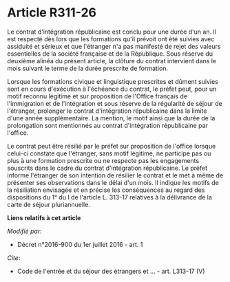 # Article R311-26

Le contrat d'intégration républicaine est conclu pour une durée d'un an. Il est respecté dès lors que les formations qu'il
prévoit ont été suivies avec assiduité et sérieux et que l'étranger n'a pas manifesté de rejet des valeurs essentielles de la
société française et de la République. Sous réserve du deuxième alinéa du présent article, la clôture du contrat intervient
dans le mois suivant le terme de la durée prescrite de formation. 

Lorsque les formations civique et linguistique prescrites et dûment suivies sont en cours d'exécution à l'échéance du
contrat, le préfet peut, pour un motif reconnu légitime et sur proposition de l'Office français de l'immigration et de
l'intégration et sous réserve de la régularité de séjour de l'étranger, prolonger le contrat d'intégration républicaine dans
la limite d'une année supplémentaire. La mention, le motif ainsi que la durée de la prolongation sont mentionnés au contrat
d'intégration républicaine par l'office. 

Le contrat peut être résilié par le préfet sur proposition de l'office lorsque celui-ci constate que l'étranger, sans motif
légitime, ne participe pas ou plus à une formation prescrite ou ne respecte pas les engagements souscrits dans le cadre du
contrat d'intégration républicaine. Le préfet informe l'étranger de son intention de résilier le contrat et le met à même de
présenter ses observations dans le délai d'un mois. Il indique les motifs de la résiliation envisagée et en précise les
conséquences au regard des dispositions du 1° du I de l'article L. 313-17 relatives à la délivrance de la carte de séjour
pluriannuelle.

**Liens relatifs à cet article**

_Modifié par_:

  - Décret n°2016-900 du 1er juillet 2016 - art. 1

_Cite_:

  - Code de l'entrée et du séjour des étrangers et ... - art. L313-17 (V)

